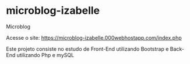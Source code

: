 # microblog-izabelle
Microblog

Acesse o site:
https://microblog-izabelle.000webhostapp.com/index.php

Este projeto consiste no estudo de Front-End utilizando Bootstrap e Back-End utilizando Php e mySQL
